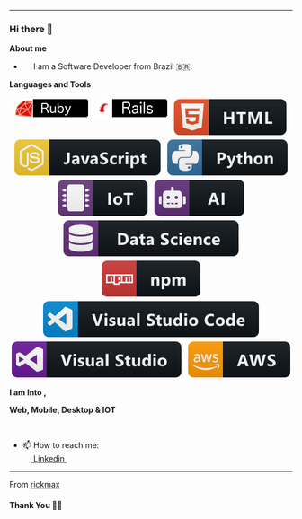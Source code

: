***********************************
### Hi there 👋


<b>About me</b> <br>
- <img src ="https://s3.amazonaws.com/pix.iemoji.com/images/emoji/apple/ios-12/256/boy-light-skin-tone.png" height= 15px width = 15px> I am a Software Developer from Brazil 🇧🇷.

<b>Languages and Tools</b> <br>

<p align="center">
    <img src="https://github.com/rickmax/rickmax/blob/master/Assets/ruby.png" alt="ruby" style="vertical-align:top; margin:4px">
    <img src="https://github.com/rickmax/rickmax/blob/master/Assets/rails.png" alt="rails" style="vertical-align:top; margin:4px">
    <img src="https://github.com/rickmax/rickmax/blob/master/Assets/html.svg" alt="html" style="vertical-align:top; margin:4px">
    <img src="https://github.com/rickmax/rickmax/blob/master/Assets/javascript.svg" alt="javascript" style="vertical-align:top; margin:4px">
    <img src="https://github.com/rickmax/rickmax/blob/master/Assets/python.svg" alt="python" style="vertical-align:top; margin:4px">
    <img src="https://github.com/rickmax/rickmax/blob/master/Assets/iot.svg" alt="iot" style="vertical-align:top; margin:4px">
    <img src="https://github.com/rickmax/rickmax/blob/master/Assets/ai.svg" alt="ai" style="vertical-align:top; margin:4px">
    <img src="https://github.com/rickmax/rickmax/blob/master/Assets/datascience.svg" alt="datascience" style="vertical-align:top; margin:4px">
    <img src="https://github.com/rickmax/rickmax/blob/master/Assets/npm.svg" alt="npm" style="vertical-align:top; margin:4px">
    <img src="https://github.com/rickmax/rickmax/blob/master/Assets/visualstudio_code.svg" alt="vscode" style="vertical-align:top; margin:4px">
    <img src="https://github.com/rickmax/rickmax/blob/master/Assets/visualstudio.svg" alt="vs" style="vertical-align:top; margin:4px">
    <img src="https://github.com/rickmax/rickmax/blob/master/Assets/aws.svg" alt="aws" style="vertical-align:top; margin:4px">
</p>


**I am Into ,**

**Web, Mobile, Desktop & IOT**
<br />


<br /> 

- 📫 How to reach me:<br>
<a href = "https://www.linkedin.com/in/rickmaxg3/"><img src = "https://image.flaticon.com/icons/svg/174/174857.svg" height= 15px width = 15px> Linkedin </a>&nbsp;&nbsp;

*************

From [rickmax](https://github.com/rickmax)

#### Thank You 🙏🏼
